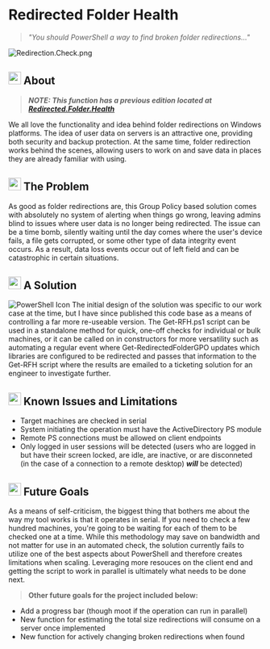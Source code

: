 # Redirected Folder Health

> _"You should PowerShell a way to find broken folder redirections..."_

![Redirection.Check.png](https://raw.githubusercontent.com/drummermanrob20/Misc/main/resources/Redirection.Check.png)

## <img src="https://raw.githubusercontent.com/drummermanrob20/Misc/main/resources/shell.prompt.icon2.png" width="25"/> About
> _**NOTE: This function has a previous edition located at
[Redirected.Folder.Health](https://github.com/OpsChasingDev/Redirected.Folder.Health)**_

We all love the functionality and idea behind folder redirections on Windows platforms.  The idea of user data on servers is an attractive one, providing both security and backup protection.  At the same time, folder redirection works behind the scenes, allowing users to work on and save data in places they are already familiar with using.

## <img src="https://raw.githubusercontent.com/drummermanrob20/Misc/main/resources/shell.prompt.icon2.png" width="25"/> The Problem
As good as folder redirections are, this Group Policy based solution comes with absolutely no system of alerting when things go wrong, leaving admins blind to issues where user data is no longer being redirected.  The issue can be a time bomb, silently waiting until the day comes where the user's device fails, a file gets corrupted, or some other type of data integrity event occurs.  As a result, data loss events occur out of left field and can be catastrophic in certain situations.

## <img src="https://raw.githubusercontent.com/drummermanrob20/Misc/main/resources/shell.prompt.icon2.png" width="25"/> A Solution
![PowerShell Icon](https://raw.githubusercontent.com/drummermanrob20/Misc/main/resources/PowerShell_Core_6.0_icon.png)
The initial design of the solution was specific to our work case at the time, but I have since published this code base as a means of controlling a far more re-useable version.  The Get-RFH.ps1 script can be used in a standalone method for quick, one-off checks for individual or bulk machines, or it can be called on in constructors for more versatility such as automating a regular event where Get-RedirectedFolderGPO updates which libraries are configured to be redirected and passes that information to the Get-RFH script where the results are emailed to a ticketing solution for an engineer to investigate further.

## <img src="https://raw.githubusercontent.com/drummermanrob20/Misc/main/resources/shell.prompt.icon2.png" width="25"/> Known Issues and Limitations
- Target machines are checked in serial
- System initiating the operation must have the ActiveDirectory PS module
- Remote PS connections must be allowed on client endpoints
- Only logged in user sessions will be detected (users who are logged in but have their screen locked, are idle, are inactive, or are disconneted (in the case of a connection to a remote desktop) **_will_** be detected)

## <img src="https://raw.githubusercontent.com/drummermanrob20/Misc/main/resources/shell.prompt.icon2.png" width="25"/> Future Goals
As a means of self-criticism, the biggest thing that bothers me about the way my tool works is that it operates in serial.  If you need to check a few hundred machines, you're going to be waiting for each of them to be checked one at a time.  While this methodology may save on bandwidth and not matter for use in an automated check, the solution currently fails to utilize one of the best aspects about PowerShell and therefore creates limitations when scaling.  Leveraging more resouces on the client end and getting the script to work in parallel is ultimately what needs to be done next.

> **Other future goals for the project included below:**
- Add a progress bar (though moot if the operation can run in parallel)
- New function for estimating the total size redirections will consume on a server once implemented
- New function for actively changing broken redirections when found